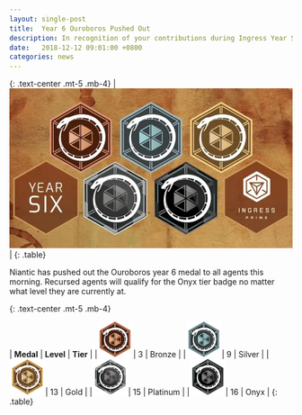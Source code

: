 ```yaml
---
layout: single-post
title:  Year 6 Ouroboros Pushed Out
description: In recognition of your contributions during Ingress Year Six
date:   2018-12-12 09:01:00 +0800
categories: news
---
```

{: .text-center .mt-5 .mb-4}
|![Ouroboros](/assets/images/news/ouroboros.png)|
{: .table}

Niantic has pushed out the Ouroboros year 6 medal to all agents this morning.
Recursed agents will qualify for the Onyx tier badge no matter what level they are currently at.

{: .text-center .mt-5 .mb-4}

| __Medal__ | __Level__ | __Tier__ |
|![Bronze](/assets/images/news/ouroboros1.png)| 3 | Bronze |
|![Silver](/assets/images/news/ouroboros2.png)| 9 | Silver |
|![Gold](/assets/images/news/ouroboros3.png)| 13 | Gold |
|![Platinum](/assets/images/news/ouroboros4.png)| 15   | Platinum |
|![Onyx](/assets/images/news/ouroboros5.png)| 16   | Onyx |
{: .table}
